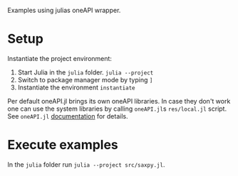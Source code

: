 Examples using julias oneAPI wrapper.

# Setup
Instantiate the project environment:
1. Start Julia in the `julia` folder.
  `julia --project`
2. Switch to package manager mode by typing `]`
3. Instantiate the environment
  `instantiate`

Per default oneAPI.jl brings its own oneAPI libraries. In case they don't work
one can use the system libraries by calling `oneAPI.jl`s `res/local.jl` script.
See `oneAPI.jl` [documentation](https://github.com/JuliaGPU/oneAPI.jl) for
details.

# Execute examples
In the `julia` folder run
`julia --project src/saxpy.jl`.
